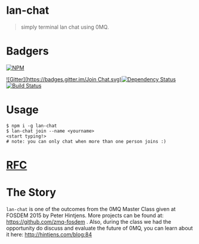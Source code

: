 # lan-chat

> simply terminal lan chat using 0MQ. 

# Badgers

[![NPM](https://nodei.co/npm/lan-chat.png?downloads=true&stars=true)](https://nodei.co/npm/lan-chat/)

[![Gitter](https://badges.gitter.im/Join Chat.svg)](https://gitter.im/diasdavid/lan-chat?utm_source=badge&utm_medium=badge&utm_campaign=pr-badge)[![Dependency Status](https://david-dm.org/diasdavid/lan-chat.svg)](https://david-dm.org/diasdavid/lan-chat)[![Build Status](https://travis-ci.org/diasdavid/lan-chat.svg)](https://travis-ci.org/diasdavid/lan-chat)


# Usage

```
$ npm i -g lan-chat
$ lan-chat join --name <yourname>
<start typing!>
# note: you can only chat when more than one person joins :) 
```

# [RFC](/RFC.md)

# The Story

`lan-chat` is one of the outcomes from the 0MQ Master Class given at FOSDEM 2015 by Peter Hintjens. More projects can be found at: https://github.com/zmq-fosdem . Also, during the class we had the opportunity do discuss and evaluate the future of 0MQ, you can learn about it here: http://hintjens.com/blog:84



